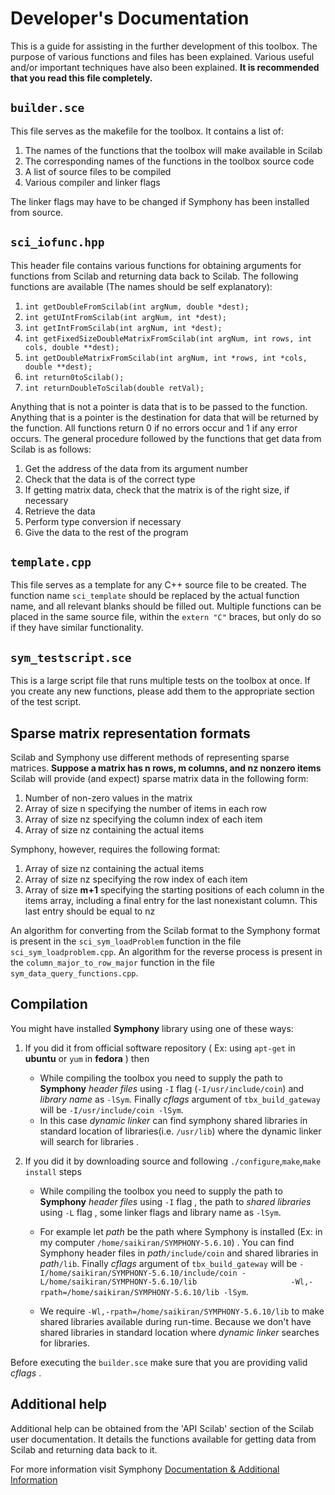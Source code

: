 # Developer's Documentation

This is a guide for assisting in the further development of this toolbox.
The purpose of various functions and files has been explained.
Various useful and/or important techniques have also been explained.
**It is recommended that you read this file completely.**

## `builder.sce`

This file serves as the makefile for the toolbox. It contains a list of:

1. The names of the functions that the toolbox will make available in Scilab
2. The corresponding names of the functions in the toolbox source code
3. A list of source files to be compiled
4. Various compiler and linker flags

The linker flags may have to be changed if Symphony has been installed from source.

## `sci_iofunc.hpp`

This header file contains various functions for obtaining arguments for functions from Scilab and returning data back to Scilab.
The following functions are available (The names should be self explanatory):

1. `int getDoubleFromScilab(int argNum, double *dest);`
2. `int getUIntFromScilab(int argNum, int *dest);`
3. `int getIntFromScilab(int argNum, int *dest);`
4. `int getFixedSizeDoubleMatrixFromScilab(int argNum, int rows, int cols, double **dest);`
5. `int getDoubleMatrixFromScilab(int argNum, int *rows, int *cols, double **dest);`
6. `int return0toScilab();`
7. `int returnDoubleToScilab(double retVal);`

Anything that is not a pointer is data that is to be passed to the function.
Anything that is a pointer is the destination for data that will be returned by the function.
All functions return 0 if no errors occur and 1 if any error occurs.
The general procedure followed by the functions that get data from Scilab is as follows:

1. Get the address of the data from its argument number
2. Check that the data is of the correct type
3. If getting matrix data, check that the matrix is of the right size, if necessary
4. Retrieve the data
5. Perform type conversion if necessary
6. Give the data to the rest of the program

## `template.cpp`

This file serves as a template for any C++ source file to be created.
The function name `sci_template` should be replaced by the actual function name, and all relevant blanks should be filled out.
Multiple functions can be placed in the same source file, within the `extern "C"` braces, but only do so if they have similar functionality.

## `sym_testscript.sce`

This is a large script file that runs multiple tests on the toolbox at once. If you create any new functions, please add them to the appropriate section of the test script.

## Sparse matrix representation formats

Scilab and Symphony use different methods of representing sparse matrices.
**Suppose a matrix has n rows, m columns, and nz nonzero items**
Scilab will provide (and expect) sparse matrix data in the following form:

1. Number of non-zero values in the matrix
2. Array of size n specifying the number of items in each row
3. Array of size nz specifying the column index of each item
4. Array of size nz containing the actual items

Symphony, however, requires the following format:

1. Array of size nz containing the actual items
2. Array of size nz specifying the row index of each item
3. Array of size **m+1** specifying the starting positions of each column in the items array, including a final entry for the last nonexistant column. This last entry should be equal to nz

An algorithm for converting from the Scilab format to the Symphony format is present in the `sci_sym_loadProblem` function in the file `sci_sym_loadproblem.cpp`. An algorithm for the reverse process is present in the `column_major_to_row_major` function in the file `sym_data_query_functions.cpp`.

## Compilation

You might have installed **Symphony** library using one of these ways:

1. If you did it from official software repository ( Ex: using `apt-get` in **ubuntu** or `yum` in **fedora** ) then 
	* While compiling the toolbox you need to supply the path to **Symphony** *header files* using 
	  `-I` flag (`-I/usr/include/coin`) and *library name* as `-lSym`. Finally *cflags* argument of 		  `tbx_build_gateway` will be `-I/usr/include/coin -lSym`.
	* In this case *dynamic linker* can find symphony shared libraries in standard location of 	                  libraries(i.e. `/usr/lib`) where the dynamic linker will search for libraries .

2. If you did it by downloading source and following `./configure`,`make`,`make install` steps
	* While compiling the toolbox you need to supply the path to **Symphony** *header files* using  `-I` 		flag , the path to *shared libraries* using `-L` flag , some linker flags and library name as `-lSym`.
	* For example let *path* be the path where Symphony is installed (Ex: in my computer 
	`/home/saikiran/SYMPHONY-5.6.10`) . You can find Symphony header files in *path*`/include/coin` and		shared libraries in *path*`/lib`.  Finally *cflags* argument of `tbx_build_gateway` will be 			`-I/home/saikiran/SYMPHONY-5.6.10/include/coin -L/home/saikiran/SYMPHONY-5.6.10/lib 			        -Wl,-rpath=/home/saikiran/SYMPHONY-5.6.10/lib -lSym`.

	* We require `-Wl,-rpath=/home/saikiran/SYMPHONY-5.6.10/lib` to make shared libraries available during           run-time. Because we don't have shared libraries in standard location where *dynamic linker* searches           for libraries.


Before executing the `builder.sce` make sure that you are providing valid *cflags* .

## Additional help

Additional help can be obtained from the 'API Scilab' section of the Scilab user documentation. It details the functions available for getting data from Scilab and returning data back to it.

For more information visit Symphony [ Documentation & Additional Information](https://projects.coin-or.org/SYMPHONY/#DocumentationandAdditionalInformation)
